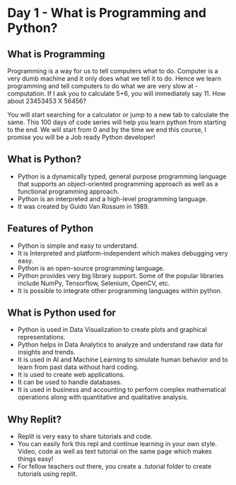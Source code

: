 <h1>Day 1 - What is Programming and Python?</h1>
<h2>What is Programming</h2>
<p>Programming is a way for us to tell computers what to do. Computer is a very dumb machine and it only does what we tell it to do. Hence we learn programming and tell computers to do what we are very slow at - computation.
If I ask you to calculate 5+6, you will immediately say 11.
How about 23453453 X 56456?</p>
<p>You will start searching for a calculator or jump to a new tab to calculate the same.
This 100 days of code series will help you learn python from starting to the end. We will start from 0 and by the time we end this course, I promise you will be a Job ready Python developer!</p>
<h2>What is Python?</h2>
<ul>
<li>Python is a dynamically typed, general purpose programming language that supports an object-oriented programming approach as well as a functional programming approach.</li>
<li>Python is an interpreted and a high-level programming language.</li>
<li>It was created by Guido Van Rossum in 1989.</li>
</ul>
<h2>Features of Python</h2>
<ul>
<li>Python is simple and easy to understand.</li>
<li>It is Interpreted and platform-independent which makes debugging very easy.</li>
<li>Python is an open-source programming language.</li>
<li>Python provides very big library support. Some of the popular libraries include NumPy, Tensorflow, Selenium, OpenCV, etc.</li>
<li>It is possible to integrate other programming languages within python.</li>
</ul>
<h2>What is Python used for</h2>
<ul>
<li>Python is used in Data Visualization to create plots and graphical representations.</li>
<li>Python helps in Data Analytics to analyze and understand raw data for insights and trends.</li>
<li>It is used in AI and Machine Learning to simulate human behavior and to learn from past data without hard coding.</li>
<li>It is used to create web applications.</li>
<li>It can be used to handle databases.</li>
<li>It is used in business and accounting to perform complex mathematical operations along with quantitative and qualitative analysis.</li>
</ul>
<h2>Why Replit?</h2>
<ul>
<li>Replit is very easy to share tutorials and code.</li>
<li>You can easily fork this repl and continue learning in your own style. Video, code as well as text tutorial on the same page which makes things easy!</li>
<li>For fellow teachers out there, you create a .tutorial folder to create tutorials using replit.</li>
</ul>
